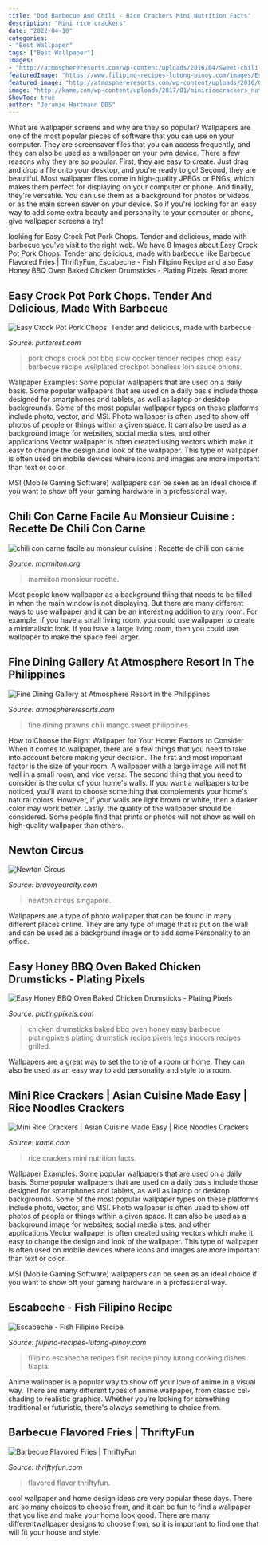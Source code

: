 ```yaml
---
title: "Dbd Barbecue And Chili - Rice Crackers Mini Nutrition Facts"
description: "Mini rice crackers"
date: "2022-04-10"
categories:
- "Best Wallpaper"
tags: ["Best Wallpaper"]
images:
- "http://atmosphereresorts.com/wp-content/uploads/2016/04/Sweet-chili-prawns-on-grilled-mango.jpg"
featuredImage: "https://www.filipino-recipes-lutong-pinoy.com/images/Escabeche-Lutong-Pinoy1.jpg"
featured_image: "http://atmosphereresorts.com/wp-content/uploads/2016/04/Sweet-chili-prawns-on-grilled-mango.jpg"
image: "http://kame.com/wp-content/uploads/2017/01/miniricecrackers_nut.jpg"
ShowToc: true
author: "Jeramie Hartmann DDS"
---
```



What are wallpaper screens and why are they so popular?
Wallpapers are one of the most popular pieces of software that you can use on your computer. They are screensaver files that you can access frequently, and they can also be used as a wallpaper on your own device. There a few reasons why they are so popular. First, they are easy to create. Just drag and drop a file onto your desktop, and you're ready to go! Second, they are beautiful. Most wallpaper files come in high-quality JPEGs or PNGs, which makes them perfect for displaying on your computer or phone. And finally, they're versatile. You can use them as a background for photos or videos, or as the main screen saver on your device. So if you're looking for an easy way to add some extra beauty and personality to your computer or phone, give wallpaper screens a try!

	

		
looking for Easy Crock Pot Pork Chops. Tender and delicious, made with barbecue you've visit to the right web. We have 8 Images about Easy Crock Pot Pork Chops. Tender and delicious, made with barbecue like Barbecue Flavored Fries | ThriftyFun, Escabeche - Fish Filipino Recipe and also Easy Honey BBQ Oven Baked Chicken Drumsticks - Plating Pixels. Read more:
		
    
## Easy Crock Pot Pork Chops. Tender And Delicious, Made With Barbecue

<img loading=lazy src="https://i.pinimg.com/originals/e5/20/89/e52089690fa4458d9f8c27221b790837.jpg" onerror="this.onerror=null;this.src='https://tse1.mm.bing.net/th?id=OIP.d54zSoRLgUGD9x1E5zh3zQHaLA&amp;pid=15.1';" alt="Easy Crock Pot Pork Chops. Tender and delicious, made with barbecue">

_Source: pinterest.com_

>pork chops crock pot bbq slow cooker tender recipes chop easy barbecue recipe wellplated crockpot boneless loin sauce onions. 

	

Wallpaper Examples: Some popular wallpapers that are used on a daily basis.
Some popular wallpapers that are used on a daily basis include those designed for smartphones and tablets, as well as laptop or desktop backgrounds. Some of the most popular wallpaper types on these platforms include photo, vector, and MSI. 
Photo wallpaper is often used to show off photos of people or things within a given space. It can also be used as a background image for websites, social media sites, and other applications.Vector wallpaper is often created using vectors which make it easy to change the design and look of the wallpaper. This type of wallpaper is often used on mobile devices where icons and images are more important than text or color. 

MSI (Mobile Gaming Software) wallpapers can be seen as an ideal choice if you want to show off your gaming hardware in a professional way.

    
## Chili Con Carne Facile Au Monsieur Cuisine : Recette De Chili Con Carne

<img loading=lazy src="https://assets.afcdn.com/recipe/20191122/102784_w1024h768c1cx3487cy3137.jpg" onerror="this.onerror=null;this.src='https://tse1.mm.bing.net/th?id=OIP.f8_BznwlyhywjwjScp6llwHaFj&amp;pid=15.1';" alt="chili con carne facile au monsieur cuisine : Recette de chili con carne">

_Source: marmiton.org_

>marmiton monsieur recette. 

	

Most people know wallpaper as a background thing that needs to be filled in when the main window is not displaying. But there are many different ways to use wallpaper and it can be an interesting addition to any room. For example, if you have a small living room, you could use wallpaper to create a minimalistic look. If you have a large living room, then you could use wallpaper to make the space feel larger.

    
## Fine Dining Gallery At Atmosphere Resort In The Philippines

<img loading=lazy src="http://atmosphereresorts.com/wp-content/uploads/2016/04/Sweet-chili-prawns-on-grilled-mango.jpg" onerror="this.onerror=null;this.src='https://tse3.mm.bing.net/th?id=OIP.HGSbdPV6fi2CW8wdjGvrogHaLH&amp;pid=15.1';" alt="Fine Dining Gallery at Atmosphere Resort in the Philippines">

_Source: atmosphereresorts.com_

>fine dining prawns chili mango sweet philippines. 

	

How to Choose the Right Wallpaper for Your Home: Factors to Consider
When it comes to wallpaper, there are a few things that you need to take into account before making your decision. The first and most important factor is the size of your room. A wallpaper with a large image will not fit well in a small room, and vice versa. 
The second thing that you need to consider is the color of your home's walls. If you want a wallpapers to be noticed, you'll want to choose something that complements your home's natural colors. However, if your walls are light brown or white, then a darker color may work better. 
Lastly, the quality of the wallpaper should be considered. Some people find that prints or photos will not show as well on high-quality wallpaper than others.

    
## Newton Circus

<img loading=lazy src="https://dx6iy6yk2x0g.cloudfront.net/images/21c/9f6/21c9f6b6cb8d20662f3b75cf262c01cf7f09f9f7-390x.jpg?compressionQuality=80&amp;id=503aedd16747df373a000005&amp;op=scale&amp;version=1" onerror="this.onerror=null;this.src='https://tse3.mm.bing.net/th?id=OIP.JIfsKawC82Qy6-PZZHsV1gAAAA&amp;pid=15.1';" alt="Newton Circus">

_Source: bravoyourcity.com_

>newton circus singapore. 

	



Wallpapers are a type of photo wallpaper that can be found in many different places online. They are any type of image that is put on the wall and can be used as a background image or to add some Personality to an office.

    
## Easy Honey BBQ Oven Baked Chicken Drumsticks - Plating Pixels

<img loading=lazy src="https://www.platingpixels.com/wp-content/uploads/2015/07/easy-honey-barbecue-oven-baked-chicken-drumsticks-recipe-feature.jpg" onerror="this.onerror=null;this.src='https://tse1.mm.bing.net/th?id=OIP.kHdtLp420PyzGAavIRpq5wHaLH&amp;pid=15.1';" alt="Easy Honey BBQ Oven Baked Chicken Drumsticks - Plating Pixels">

_Source: platingpixels.com_

>chicken drumsticks baked bbq oven honey easy barbecue platingpixels plating drumstick recipe pixels legs indoors recipes grilled. 

	

Wallpapers are a great way to set the tone of a room or home. They can also be used as an easy way to add personality and style to a room.

    
## Mini Rice Crackers | Asian Cuisine Made Easy | Rice Noodles Crackers

<img loading=lazy src="http://kame.com/wp-content/uploads/2017/01/miniricecrackers_nut.jpg" onerror="this.onerror=null;this.src='https://tse2.mm.bing.net/th?id=OIP.w1nWiM3S3W-0aOSejMgMDQCfGH&amp;pid=15.1';" alt="Mini Rice Crackers | Asian Cuisine Made Easy | Rice Noodles Crackers">

_Source: kame.com_

>rice crackers mini nutrition facts. 

	

Wallpaper Examples: Some popular wallpapers that are used on a daily basis.
Some popular wallpapers that are used on a daily basis include those designed for smartphones and tablets, as well as laptop or desktop backgrounds. Some of the most popular wallpaper types on these platforms include photo, vector, and MSI. 
Photo wallpaper is often used to show off photos of people or things within a given space. It can also be used as a background image for websites, social media sites, and other applications.Vector wallpaper is often created using vectors which make it easy to change the design and look of the wallpaper. This type of wallpaper is often used on mobile devices where icons and images are more important than text or color. 

MSI (Mobile Gaming Software) wallpapers can be seen as an ideal choice if you want to show off your gaming hardware in a professional way.

    
## Escabeche - Fish Filipino Recipe

<img loading=lazy src="https://www.filipino-recipes-lutong-pinoy.com/images/Escabeche-Lutong-Pinoy1.jpg" onerror="this.onerror=null;this.src='https://tse3.mm.bing.net/th?id=OIP.h7UY2wX-SgtwF98kA81bpgAAAA&amp;pid=15.1';" alt="Escabeche - Fish Filipino Recipe">

_Source: filipino-recipes-lutong-pinoy.com_

>filipino escabeche recipes fish recipe pinoy lutong cooking dishes tilapia. 

	

Anime wallpaper is a popular way to show off your love of anime in a visual way. There are many different types of anime wallpaper, from classic cel-shading to realistic graphics. Whether you're looking for something traditional or futuristic, there's always something to choice from.

    
## Barbecue Flavored Fries | ThriftyFun

<img loading=lazy src="https://img.thrfun.com/img/221/327/barbecue_flavored_fries_7_tx6.jpg" onerror="this.onerror=null;this.src='https://tse3.mm.bing.net/th?id=OIP.sW8sILlPZJU4t9RPojxIngHaHa&amp;pid=15.1';" alt="Barbecue Flavored Fries | ThriftyFun">

_Source: thriftyfun.com_

>flavored flavor thriftyfun. 

	

cool wallpaper and home design ideas are very popular these days. There are so many choices to choose from, and it can be fun to find a wallpaper that you like and make your home look good. There are many differentwallpaper designs to choose from, so it is important to find one that will fit your house and style.

